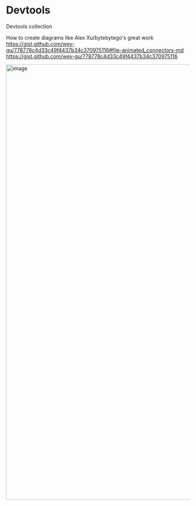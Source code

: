# Devtools
Devtools collection


How to create diagrams like Alex Xu/bytebytego's great work
https://gist.github.com/wey-gu/778778c4d33c49f4437b34c370975116#file-animated_connectors-md
https://gist.github.com/wey-gu/778778c4d33c49f4437b34c370975116

<img width="1600" height="1192" alt="image" src="https://github.com/user-attachments/assets/fa9d6f55-39e8-4648-b99b-44bfcd111411" />

